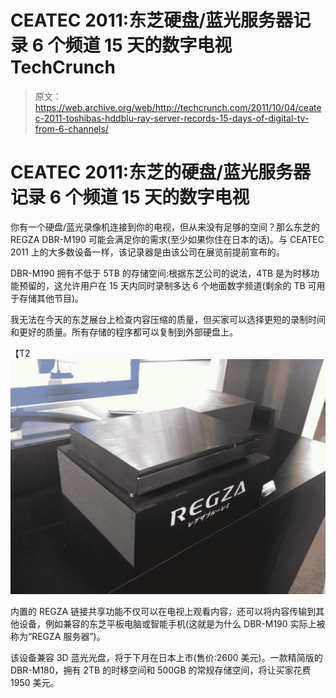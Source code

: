 # CEATEC 2011:东芝硬盘/蓝光服务器记录 6 个频道 15 天的数字电视 TechCrunch

> 原文：<https://web.archive.org/web/http://techcrunch.com/2011/10/04/ceatec-2011-toshibas-hddblu-ray-server-records-15-days-of-digital-tv-from-6-channels/>

# CEATEC 2011:东芝的硬盘/蓝光服务器记录 6 个频道 15 天的数字电视

你有一个硬盘/蓝光录像机连接到你的电视，但从来没有足够的空间？那么东芝的 REGZA DBR-M190 可能会满足你的需求(至少如果你住在日本的话)。与 CEATEC 2011 上的大多数设备一样，该记录器是由该公司在展览前提前宣布的。

DBR-M190 拥有不低于 5TB 的存储空间:根据东芝公司的说法，4TB 是为时移功能预留的，这允许用户在 15 天内同时录制多达 6 个地面数字频道(剩余的 TB 可用于存储其他节目)。

我无法在今天的东芝展台上检查内容压缩的质量，但买家可以选择更短的录制时间和更好的质量。所有存储的程序都可以复制到外部硬盘上。

【T2![](img/1c0a2a7a1d40f50b79ed25afa4aa0780.png "DBR-M190  2")

内置的 REGZA 链接共享功能不仅可以在电视上观看内容，还可以将内容传输到其他设备，例如兼容的东芝平板电脑或智能手机(这就是为什么 DBR-M190 实际上被称为“REGZA 服务器”)。

该设备兼容 3D 蓝光光盘，将于下月在日本上市(售价:2600 美元)。一款精简版的 DBR-M180，拥有 2TB 的时移空间和 500GB 的常规存储空间，将让买家花费 1950 美元。